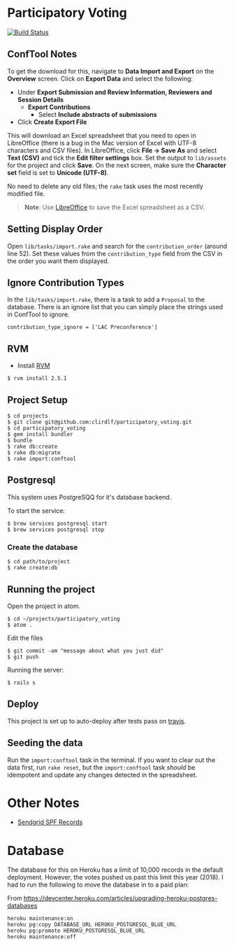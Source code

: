 # Participatory Voting

[![Build Status](https://travis-ci.org/clirdlf/participatory_voting.svg?branch=master)](https://travis-ci.org/clirdlf/participatory_voting)

## ConfTool Notes

To get the download for this, navigate to **Data Import and Export** on the **Overview** screen. Click on **Export Data** and select the following:

* Under **Export Submission and Review Information, Reviewers and Session Details**
  * **Export Contributions**
    * Select **Include abstracts of submissions**
* Click **Create Export File**

This will download an Excel spreadsheet that you need to open in LibreOffice (there is a bug in the Mac version of Excel with UTF-8 characters and CSV files). In LibreOffice, click **File -> Save As** and select **Text (CSV)** and tick the **Edit filter settings** box. Set the output to `lib/assets` for the project and click **Save**. On the next screen, make sure the **Character set** field is set to **Unicode (UTF-8)**.

No need to delete any old files; the `rake` task uses the most recently modified file.

> **Note**: Use [LibreOffice](https://www.libreoffice.org/) to save the Excel spreadsheet as a CSV.

## Setting Display Order

Open `lib/tasks/import.rake` and search for the `contribution_order` (around line 52). Set these values from the `contribution_type` field from the CSV in the order you want them displayed.

## Ignore Contribution Types

In the `lib/tasks/import.rake`, there is a task to add a `Proposal` to the database. There is an ignore list that you can simply place the strings used in ConfTool to ignore.

```
contribution_type_ignore = ['LAC Preconference']
```

## RVM

* Install [RVM](https://rvm.io/)

```
$ rvm install 2.5.1
```

## Project Setup

```
$ cd projects
$ git clone git@github.com:clirdlf/participatory_voting.git
$ cd participatory_voting
$ gem install bundler
$ bundle
$ rake db:create
$ rake db:migrate
$ rake import:conftool
```

## Postgresql

This system uses PostgreSQQ for it's database backend.

To start the service:

```
$ brew services postgresql start
$ brew services postgresql stop
```

### Create the database

```
$ cd path/to/project
$ rake create:db
```

## Running the project

Open the project in atom.

```
$ cd ~/projects/participatory_voting
$ atom .
```

Edit the files

```
$ git commit -am "message about what you just did"
$ git push
```

Running the server:

```
$ rails s
```

## Deploy

This project is set up to auto-deploy after tests pass on [travis](https://travis-ci.org/clirdlf/participatory_voting).

## Seeding the data

Run the `import:conftool` task in the terminal. If you want to clear out the data first, run `rake reset`, but the `import:conftool` task *should* be idempotent and update any changes detected in the spreadsheet.

# Other Notes

- [Sendgrid SPF Records](https://sendgrid.com/docs/Glossary/spf.html)

# Database

The database for this on Heroku has a limit of 10,000 records in the default deployment. However, the votes pushed us past this limit this year (2018). I had to run the following to move the database in to a paid plan:

From https://devcenter.heroku.com/articles/upgrading-heroku-postgres-databases

```
heroku maintenance:on
heroku pg:copy DATABASE_URL HEROKU_POSTGRESQL_BLUE_URL
heroku pg:promote HEROKU_POSTGRESQL_BLUE_URL
heroku maintenance:off
```
